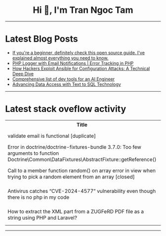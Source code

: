 <h1 align="center">Hi 👋, I'm Tran Ngoc Tam</h1>

---

# Latest Blog Posts 
<!-- BLOG-POST-LIST:START -->
- [If you&#39;re a beginner, definitely check this open source guide. I&#39;ve explained almost everything you need to know.](https://dev.to/anmolbaranwal/if-youre-a-beginner-definitely-check-this-open-source-guide-ive-explained-almost-everything-you-498a)
- [PHP Logger with Email Notifications | Error Tracking in PHP](https://dev.to/mdarifulhaque/php-logger-with-email-notifications-error-tracking-in-php-1dp)
- [How Hackers Exploit Ansible for Configuration Attacks: A Technical Deep Dive](https://dev.to/nolunchbreaks_22/how-hackers-exploit-ansible-for-configuration-attacks-a-technical-deep-dive-30lp)
- [Comprehensive list of dev tools for an AI Engineer](https://dev.to/shubhsk/comprehensive-list-of-dev-tools-for-an-ai-engineer-42ml)
- [Advancing Data Access with Text to SQL Technology](https://dev.to/buzzgk/advancing-data-access-with-text-to-sql-technology-1g1k)
<!-- BLOG-POST-LIST:END -->

---

# Latest stack oveflow activity
<table>
  <tr><th>Title</th><th>Link</th></tr>
  <!-- STACKOVERFLOW:START --><tr><td>validate email is functional [duplicate]</td><td>https://stackoverflow.com/questions/79234171/validate-email-is-functional</td></tr><tr><td>Error in doctrine/doctrine-fixtures-bundle 3.7.0: Too few arguments to function Doctrine\Common\DataFixtures\AbstractFixture::getReference&lpar;&rpar;</td><td>https://stackoverflow.com/questions/79234034/error-in-doctrine-doctrine-fixtures-bundle-3-7-0-too-few-arguments-to-function</td></tr><tr><td>Call to a member function random&lpar;&rpar; on array error in view when trying to pick a random element from an array [closed]</td><td>https://stackoverflow.com/questions/79234005/call-to-a-member-function-random-on-array-error-in-view-when-trying-to-pick-a</td></tr><tr><td>Antivirus catches “CVE-2024-4577” vulnerability even though there is no php in my code</td><td>https://stackoverflow.com/questions/79233899/antivirus-catches-cve-2024-4577-vulnerability-even-though-there-is-no-php-in-m</td></tr><tr><td>How to extract the XML part from a ZUGFeRD PDF file as a string using PHP and Laravel?</td><td>https://stackoverflow.com/questions/79233861/how-to-extract-the-xml-part-from-a-zugferd-pdf-file-as-a-string-using-php-and-la</td></tr><!-- STACKOVERFLOW:END -->
</table>

---


